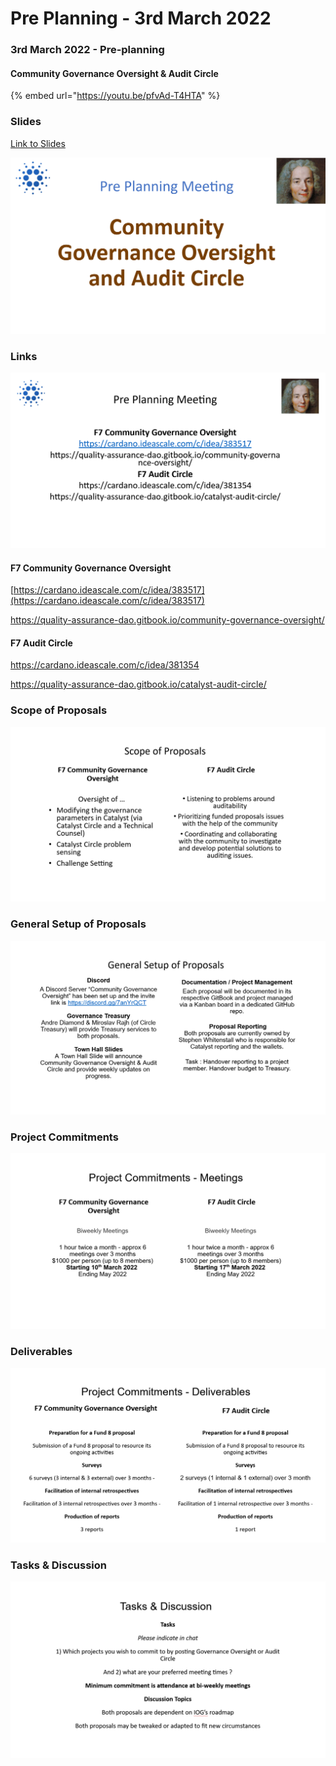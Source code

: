 # Pre Planning - 3rd March 2022

### 3rd March 2022 - Pre-planning

#### Community Governance Oversight & Audit Circle

{% embed url="https://youtu.be/pfvAd-T4HTA" %}

### Slides

[Link to Slides](https://docs.google.com/presentation/d/1tTm19KzxpjRfN\_VOLhdQYhVoEEd5e5SjMpS7lOSM9Y0/edit?usp=sharing)

![](<../../.gitbook/assets/2022-03-07 (7).png>)

### Links

![](<../../.gitbook/assets/2022-03-07 (8).png>)

#### F7 Community Governance Oversight

[https://cardano.ideascale.com/c/idea/383517](https://cardano.ideascale.com/c/idea/383517)

https://quality-assurance-dao.gitbook.io/community-governance-oversight/

#### F7 Audit Circle

https://cardano.ideascale.com/c/idea/381354

https://quality-assurance-dao.gitbook.io/catalyst-audit-circle/

### Scope of Proposals

![](<../../.gitbook/assets/2022-03-07 (9).png>)

### General Setup of Proposals

![](<../../.gitbook/assets/2022-03-07 (10).png>)

### Project Commitments

![](<../../.gitbook/assets/2022-03-07 (11).png>)

### Deliverables

![](<../../.gitbook/assets/2022-03-07 (12).png>)

### Tasks & Discussion

![](<../../.gitbook/assets/2022-03-07 (13).png>)
